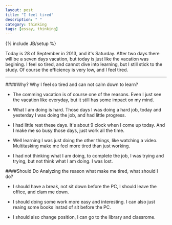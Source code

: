 ```yaml
---
layout: post
title: "I feel tired"
description: " "
category: thinking
tags: [essay, thinking]
---
```

{% include JB/setup %}

Today is 28 of September in 2013, and it's Saturday. After two days there will be a seven days vacation, but today is just like the vacation was begining. I feel so tired, and cannot dive into learning, but I still stick to the study. Of course the efficiency is very low, and I feel tired.

---

####Why?
Why I feel so tired and can not calm down to learn?

- The comming vacation is of course one of the reasons. Even I just see the vacation like everyday, but it still has some impact on my mind.

- What I am doing is hard. Those days I was doing a hard job, today and yesterday I was doing the job, and had little progress.

- I had little rest these days. It's about 9 clock when I come up today. And I make me so busy those days, just work all the time.

- Well learning I was just doing the other things, like watching a video. Multitasking make me feel more tired than just working. 

- I had not thinking what I am doing, to complete the job, I was trying and trying, but not think what I am doing. I was lost. 

####Should Do
Analyzing the reason what make me tired, what should I do?

- I should have a break, not sit down before the PC, I should leave the office, and clam me down.

- I should doing some work more easy and interesting. I can also just reaing some books instad of sit before the PC.

- I should also change position, I can go to the library and classrome. 